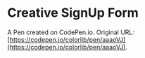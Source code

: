# Creative SignUp Form

A Pen created on CodePen.io. Original URL: [https://codepen.io/colorlib/pen/aaaoVJ](https://codepen.io/colorlib/pen/aaaoVJ).

